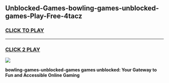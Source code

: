 
## Unblocked-Games-bowling-games-unblocked-games-Play-Free-4tacz
<h3>
<a href="https://premium76.site?title=bowling-games-unblocked-games&ref=18A">CLICK TO PLAY</a></h3>
<hr>

<h3>
<a href="https://premium76.site?title=bowling-games-unblocked-games&ref=18A">CLICK 2 PLAY</a>
  
</h3>

<a href="https://premium76.site?title=bowling-games-unblocked-games&ref=18A"><img src="https://clearcache.store/games.png"></a>


**bowling-games-unblocked-games games unblocked: Your Gateway to Fun and Accessible Online Gaming**
